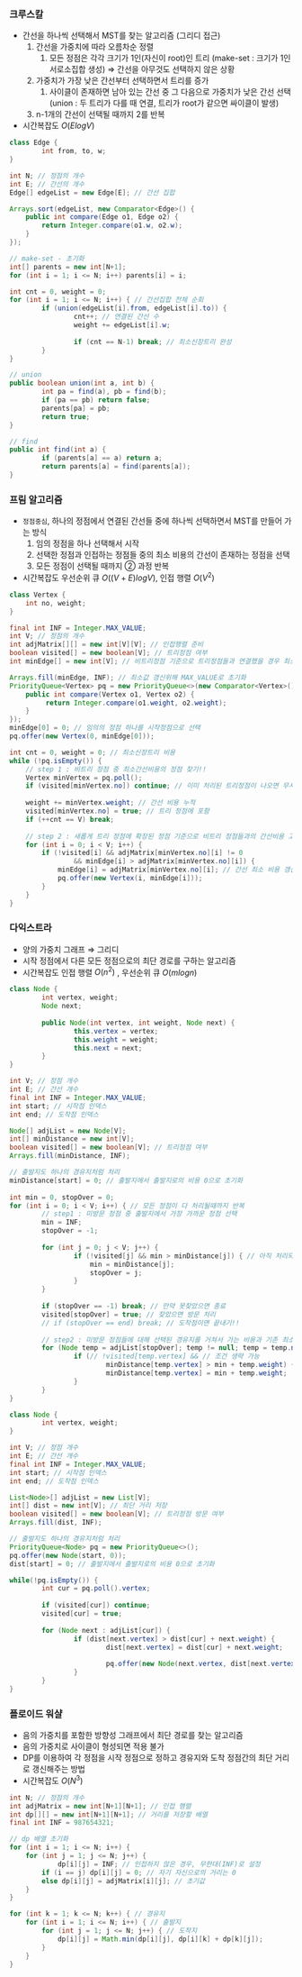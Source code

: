 ### 크루스칼

- 간선을 하나씩 선택해서 MST를 찾는 알고리즘 (그리디 접근)
    1. 간선을 가중치에 따라 오름차순 정렬
        1. 모든 정점은 각각 크기가 1인(자신이 root)인 트리
        (make-set : 크기가 1인 서로소집합 생성)
        ⇒ 간선을 아무것도 선택하지 않은 상황
    2. 가중치가 가장 낮은 간선부터 선택하면서 트리를 증가
        1. 사이클이 존재하면 남아 있는 간선 중 그 다음으로 가중치가 낮은 간선 선택
        (union : 두 트리가 다를 때 연결, 트리가 root가 같으면 싸이클이 발생)
    3. n-1개의 간선이 선택될 때까지 2를 반복
- 시간복잡도 $O(ElogV)$

```java
class Edge {
		int from, to, w;
}

int N; // 정점의 개수
int E; // 간선의 개수
Edge[] edgeList = new Edge[E]; // 간선 집합

Arrays.sort(edgeList, new Comparator<Edge>() {
    public int compare(Edge o1, Edge o2) {
        return Integer.compare(o1.w, o2.w);
    }
});

// make-set - 초기화
int[] parents = new int[N+1];
for (int i = 1; i <= N; i++) parents[i] = i;

int cnt = 0, weight = 0;
for (int i = 1; i <= N; i++) { // 간선집합 전체 순회
		if (union(edgeList[i].from, edgeList[i].to)) {
				cnt++; // 연결된 간선 수
				weight += edgeList[i].w;
				
				if (cnt == N-1) break; // 최소신장트리 완성
		}
}

// union
public boolean union(int a, int b) {
		int pa = find(a), pb = find(b);
		if (pa == pb) return false;
		parents[pa] = pb;
		return true;
}

// find
public int find(int a) {
		if (parents[a] == a) return a;
		return parents[a] = find(parents[a]);
}
```

### 프림 알고리즘

- `정점중심`, 하나의 정점에서 연결된 간선들 중에 하나씩 선택하면서 MST를 만들어 가는 방식
    1.  임의 정점을 하나 선택해서 시작
    2.  선택한 정점과 인접하는 정점들 중의 최소 비용의 간선이 존재하는 정점을 선택
    3.  모든 정점이 선택될 때까지 ② 과정 반복
- 시간복잡도 우선순위 큐 $O((V+E)logV)$, 인접 행렬 $O(V^2)$

```java
class Vertex {
    int no, weight;
}

final int INF = Integer.MAX_VALUE;
int V; // 정점의 개수
int adjMatrix[][] = new int[V][V]; // 인접행렬 준비
boolean visited[] = new boolean[V]; // 트리정점 여부
int minEdge[] = new int[V]; // 비트리정점 기준으로 트리정점들과 연결했을 경우 최소간선비용

Arrays.fill(minEdge, INF); // 최소값 갱신위해 MAX_VALUE로 초기화
PriorityQueue<Vertex> pq = new PriorityQueue<>(new Comparator<Vertex>() {
    public int compare(Vertex o1, Vertex o2) {
         return Integer.compare(o1.weight, o2.weight);
    }
});
minEdge[0] = 0; // 임의의 정점 하나를 시작정점으로 선택
pq.offer(new Vertex(0, minEdge[0]));

int cnt = 0, weight = 0; // 최소신장트리 비용
while (!pq.isEmpty()) {
    // step 1 : 비트리 정점 중 최소간선비용의 정점 찾기!!
    Vertex minVertex = pq.poll();
    if (visited[minVertex.no]) continue; // 이미 처리된 트리정점이 나오면 무시함
    
    weight += minVertex.weight; // 간선 비용 누적
    visited[minVertex.no] = true; // 트리 정점에 포함
    if (++cnt == V) break;
    
    // step 2 : 새롭게 트리 정점에 확장된 정점 기준으로 비트리 정점들과의 간선비용 고려해 최적 업데이트
    for (int i = 0; i < V; i++) {
        if (!visited[i] && adjMatrix[minVertex.no][i] != 0 
                && minEdge[i] > adjMatrix[minVertex.no][i]) {
            minEdge[i] = adjMatrix[minVertex.no][i]; // 간선 최소 비용 갱신
            pq.offer(new Vertex(i, minEdge[i]));
        }
    }
}
```

### 다익스트라

- 양의 가중치 그래프 ⇒ 그리디
- 시작 정점에서 다른 모든 정점으로의 최단 경로를 구하는 알고리즘
- 시간복잡도 인접 행렬 $O(n^2)$ , 우선순위 큐 $O(mlogn)$

```java
class Node {
		int vertex, weight;
		Node next;
	
		public Node(int vertex, int weight, Node next) {
				this.vertex = vertex;
				this.weight = weight;
				this.next = next;
		}
}

int V; // 정점 개수
int E; // 간선 개수
final int INF = Integer.MAX_VALUE;
int start; // 시작점 인덱스
int end; // 도착점 인덱스

Node[] adjList = new Node[V];
int[] minDistance = new int[V];
boolean visited[] = new boolean[V]; // 트리정점 여부
Arrays.fill(minDistance, INF);

// 출발지도 하나의 경유지처럼 처리
minDistance[start] = 0; // 출발지에서 출발지로의 비용 0으로 초기화
		
int min = 0, stopOver = 0;
for (int i = 0; i < V; i++) { // 모든 정점이 다 처리될때까지 반복
		// step1 : 미방문 정점 중 출발지에서 가장 가까운 정점 선택
		min = INF;
		stopOver = -1;
		
		for (int j = 0; j < V; j++) {
				if (!visited[j] && min > minDistance[j]) { // 아직 처리되지 않은 정점이면서 최소값이 더 작은 것
					min = minDistance[j];
					stopOver = j;
				}
		}
			
		if (stopOver == -1) break; // 만약 못찾았으면 종료
		visited[stopOver] = true; // 찾았으면 방문 처리
		// if (stopOver == end) break; // 도착점이면 끝내기!!
			
		// step2 : 미방문 정점들에 대해 선택된 경유지를 거쳐서 가는 비용과 기존 최소비용을 비교해서 업데이트
		for (Node temp = adjList[stopOver]; temp != null; temp = temp.next){
				if (// !visited[temp.vertex] && // 조건 생략 가능 
						minDistance[temp.vertex] > min + temp.weight) {
						minDistance[temp.vertex] = min + temp.weight;
				}
		}
}
```

```java
class Node {
		int vertex, weight;
}

int V; // 정점 개수
int E; // 간선 개수
final int INF = Integer.MAX_VALUE;
int start; // 시작점 인덱스
int end; // 도착점 인덱스

List<Node>[] adjList = new List[V];
int[] dist = new int[V]; // 최단 거리 저장
boolean visited[] = new boolean[V]; // 트리정점 방문 여부
Arrays.fill(dist, INF);

// 출발지도 하나의 경유지처럼 처리
PriorityQueue<Node> pq = new PriorityQueue<>();
pq.offer(new Node(start, 0));
dist[start] = 0; // 출발지에서 출발지로의 비용 0으로 초기화

while(!pq.isEmpty()) {
		int cur = pq.poll().vertex;
		
		if (visited[cur]) continue;
		visited[cur] = true;
		
		for (Node next : adjList[cur]) {
				if (dist[next.vertex] > dist[cur] + next.weight) {
						dist[next.vertex] = dist[cur] + next.weight;
						
						pq.offer(new Node(next.vertex, dist[next.vertex]);
				}
		}
}
```


### 플로이드 워샬

- 음의 가중치를 포함한 방향성 그래프에서 최단 경로를 찾는 알고리즘
- 음의 가중치로 사이클이 형성되면 적용 불가
- DP를 이용하여 각 정점을 시작 정점으로 정하고 경유지와 도착 정점간의 최단 거리로 갱신해주는 방법
- 시간복잡도 $O(N^3)$

```java
int N; // 정점의 개수
int adjMatrix = new int[N+1][N+1]; // 인접 행렬
int dp[][] = new int[N+1][N+1]; // 거리를 저장할 배열
final int INF = 987654321;

// dp 배열 초기화
for (int i = 1; i <= N; i++) {
    for (int j = 1; j <= N; j++) {
		    dp[i][j] = INF; // 인접하지 않은 경우, 무한대(INF)로 설정
        if (i == j) dp[i][j] = 0; // 자기 자신으로의 거리는 0
        else dp[i][j] = adjMatrix[i][j]; // 초기값
    }
}

for (int k = 1; k <= N; k++) { // 경유지
    for (int i = 1; i <= N; i++) { // 출발지
        for (int j = 1; j <= N; j++) { // 도착지
            dp[i][j] = Math.min(dp[i][j], dp[i][k] + dp[k][j]);
        }
    }
}
```